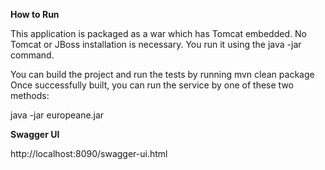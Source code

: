 **How to Run**

This application is packaged as a war which has Tomcat embedded. No Tomcat or JBoss installation is necessary. You run it using the java -jar command.


You can build the project and run the tests by running mvn clean package
Once successfully built, you can run the service by one of these two methods:

java -jar europeane.jar

**Swagger UI**

http://localhost:8090/swagger-ui.html